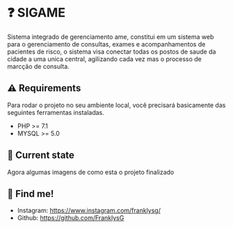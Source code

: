# ❓ SIGAME

Sistema integrado de gerenciamento ame, constitui em um sistema web para o gerenciamento de consultas, exames e acompanhamentos de pacientes de risco, o sistema visa conectar todas os postos de saude da cidade a uma unica central, agilizando cada vez mas o processo de marcção de consulta.

## ⚠️ Requirements

Para rodar o projeto no seu ambiente local, você precisará basicamente das seguintes ferramentas instaladas.
- PHP >= 7.1
- MYSQL >= 5.0

## 📱 Current state

Agora algumas imagens de como esta o projeto finalizado

<!-- - Splash page:
<img src="https://github.com/FranklysG/nlw5/blob/main/assets/readme/splash_page.png" height="400px">


- Home page:
<img src="https://github.com/FranklysG/nlw5/blob/main/assets/readme/home_page.png" height="400px">


- Challenge page:
<img src="https://github.com/FranklysG/nlw5/blob/main/assets/readme/challenge_page.png" height="400px">


- Result page:
<img src="https://github.com/FranklysG/nlw5/blob/main/assets/readme/result_page.png" height="400px"> -->

## 📌 Find me!
- Instagram: https://www.instagram.com/franklysg/
- Github: https://github.com/FranklysG